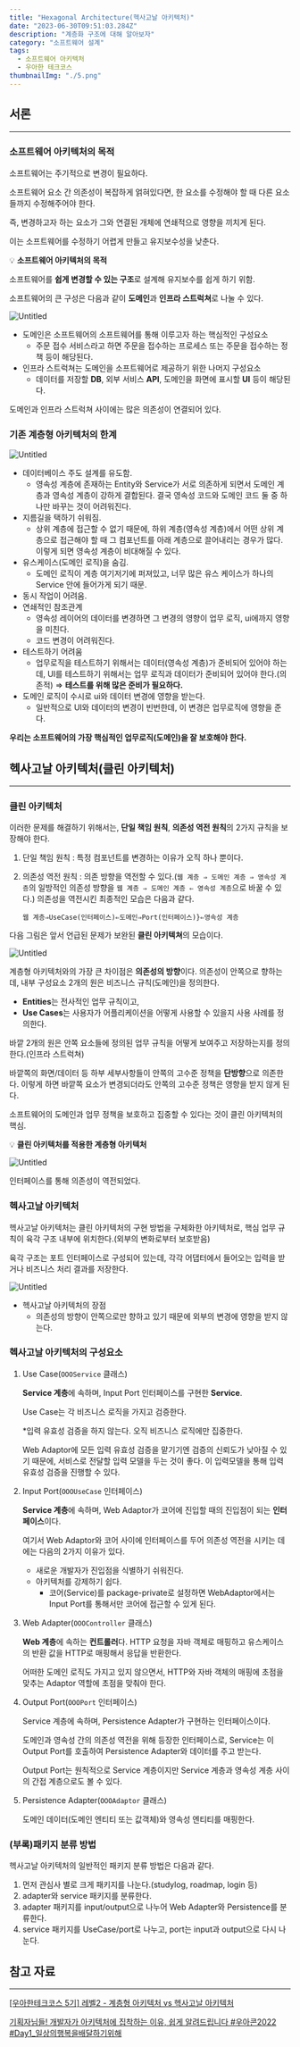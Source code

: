 ```yaml
---
title: "Hexagonal Architecture(헥사고날 아키텍처)"
date: "2023-06-30T09:51:03.284Z"
description: "계층화 구조에 대해 알아보자"
category: "소프트웨어 설계"
tags:
  - 소프트웨어 아키텍처
  - 우아한 테크코스
thumbnailImg: "./5.png"
---
```


## 서론

---

### 소프트웨어 아키텍처의 목적

소프트웨어는 주기적으로 변경이 필요하다.

소프트웨어 요소 간 의존성이 복잡하게 얽혀있다면, 한 요소를 수정해야 할 때 다른 요소들까지 수정해주어야 한다.

즉, 변경하고자 하는 요소가 그와 연결된 개체에 연쇄적으로 영향을 끼치게 된다.

이는 소프트웨어를 수정하기 어렵게 만들고 유지보수성을 낮춘다.

<aside>

💡 **소프트웨어 아키텍처의 목적**

소프트웨어를 **쉽게 변경할 수 있는 구조**로 설계해 유지보수를 쉽게 하기 위함.

</aside>

소프트웨어의 큰 구성은 다음과 같이 **도메인**과 **인프라 스트럭쳐**로 나눌 수 있다.

![Untitled](1.png)

- 도메인은 소프트웨어의 소프트웨어를 통해 이루고자 하는 핵심적인 구성요소
  - 주문 접수 서비스라고 하면 주문을 접수하는 프로세스 또는 주문을 접수하는 정책 등이 해당된다.
- 인프라 스트럭쳐는 도메인을 소프트웨어로 제공하기 위한 나머지 구성요소
  - 데이터를 저장할 **DB**, 외부 서비스 **API**, 도메인을 화면에 표시할 **UI** 등이 해당된다.

도메인과 인프라 스트럭쳐 사이에는 많은 의존성이 연결되어 있다.

### 기존 계층형 아키텍처의 한계

![Untitled](2.png)

- 데이터베이스 주도 설계를 유도함.
  - 영속성 계층에 존재하는 Entity와 Service가 서로 의존하게 되면서 도메인 계층과 영속성 계층이 강하게 결합된다. 결국 영속성 코드와 도메인 코드 둘 중 하나만 바꾸는 것이 어려워진다.
- 지름길을 택하기 쉬워짐.
  - 상위 계층에 접근할 수 없기 때문에, 하위 계층(영속성 계층)에서 어떤 상위 계층으로 접근해야 할 때 그 컴포넌트를 아래 계층으로 끌어내리는 경우가 많다. 이렇게 되면 영속성 계층이 비대해질 수 있다.
- 유스케이스(도메인 로직)을 숨김.
  - 도메인 로직이 계층 여기저기에 퍼져있고, 너무 많은 유스 케이스가 하나의 Service 안에 들어가게 되기 때문.
- 동시 작업이 어려움.
- 연쇄적인 참조관계
  - 영속성 레이어의 데이터를 변경하면 그 변경의 영향이 업무 로직, ui에까지 영향을 미친다.
  - 코드 변경이 어려워진다.
- 테스트하기 어려움
  - 업무로직을 테스트하기 위해서는 데이터(영속성 계층)가 준비되어 있어야 하는데, UI를 테스트하기 위해서는 업무 로직과 데이터가 준비되어 있어야 한다.(의존적) ⇒ **테스트를 위해 많은 준비가 필요하다.**
- 도메인 로직이 수시로 ui와 데이터 변경에 영향을 받는다.
  - 일반적으로 UI와 데이터의 변경이 빈번한데, 이 변경은 업무로직에 영향을 준다.

**우리는 소프트웨어의 가장 핵심적인 업무로직(도메인)을 잘 보호해야 한다.**

## 헥사고날 아키텍처(클린 아키텍처)

---

### 클린 아키텍처

이러한 문제를 해결하기 위해서는, **단일 책임 원칙**, **의존성 역전 원칙**의 2가지 규칙을 보장해야 한다.

1. 단일 책임 원칙 : 특정 컴포넌트를 변경하는 이유가 오직 하나 뿐이다.
2. 의존성 역전 원칙 : 의존 방향을 역전할 수 있다.(`웹 계층 ⇒ 도메인 계층 ⇒ 영속성 계층`의 일방적인 의존성 방향을 `웹 계층 ⇒ 도메인 계층 ⇐ 영속성 계층`으로 바꿀 수 있다.) 의존성을 역전시킨 최종적인 모습은 다음과 같다.

   `웹 계층⇒UseCase(인터페이스)⇐도메인⇒Port(인터페이스)}⇐영속성 계층`

다음 그림은 앞서 언급된 문제가 보완된 **클린 아키텍쳐**의 모습이다.

![Untitled](3.png)

계층형 아키텍처와의 가장 큰 차이점은 **의존성의 방향**이다. 의존성이 안쪽으로 향하는데, 내부 구성요소 2개의 원은 비즈니스 규칙(도메인)을 정의한다.

- **Entities**는 전사적인 업무 규칙이고,
- **Use Cases**는 사용자가 어플리케이션을 어떻게 사용할 수 있을지 사용 사례를 정의한다.

바깥 2개의 원은 안쪽 요소들에 정의된 업무 규칙을 어떻게 보여주고 저장하는지를 정의한다.(인프라 스트럭쳐)

바깥쪽의 화면/데이터 등 하부 세부사항들이 안쪽의 고수준 정책을 **단방향**으로 의존한다. 이렇게 하면 바깥쪽 요소가 변경되더라도 안쪽의 고수준 정책은 영향을 받지 않게 된다.

소프트웨어의 도메인과 업무 정책을 보호하고 집중할 수 있다는 것이 클린 아키텍처의 핵심.

<aside>

💡 **클린 아키텍처를 적용한 계층형 아키텍처**

![Untitled](4.png)

인터페이스를 통해 의존성이 역전되었다.

</aside>

### 헥사고날 아키텍처

헥사고날 아키텍처는 클린 아키텍처의 구현 방법을 구체화한 아키텍처로, 핵심 업무 규칙이 육각 구조 내부에 위치한다.(외부의 변화로부터 보호받음)

육각 구조는 포트 인터페이스로 구성되어 있는데, 각각 어댑터에서 들어오는 입력을 받거나 비즈니스 처리 결과를 저장한다.

![Untitled](5.png)

- 헥사고날 아키텍처의 장점
  - 의존성의 방향이 안쪽으로만 향하고 있기 때문에 외부의 변경에 영향을 받지 않는다.

### 헥사고날 아키텍처의 구성요소

1. Use Case(`OOOService` 클래스)

   **Service 계층**에 속하며, Input Port 인터페이스를 구현한 **Service**.

   Use Case는 각 비즈니스 로직을 가지고 검증한다.

   \*입력 유효성 검증을 하지 않는다. 오직 비즈니스 로직에만 집중한다.

   Web Adaptor에 모든 입력 유효성 검증을 맡기기엔 검증의 신뢰도가 낮아질 수 있기 때문에, 서비스로 전달할 입력 모델을 두는 것이 좋다. 이 입력모델을 통해 입력 유효성 검증을 진행할 수 있다.

2. Input Port(`OOOUseCase` 인터페이스)

   **Service 계층**에 속하며, Web Adaptor가 코어에 진입할 때의 진입점이 되는 **인터페이스**이다.

   여기서 Web Adaptor와 코어 사이에 인터페이스를 두어 의존성 역전을 시키는 데에는 다음의 2가지 이유가 있다.

   - 새로운 개발자가 진입점을 식별하기 쉬워진다.
   - 아키텍처를 강제하기 쉽다.
     - 코어(Service)를 package-private로 설정하면 WebAdaptor에서는 Input Port를 통해서만 코어에 접근할 수 있게 된다.

3. Web Adapter(`OOOController` 클래스)

   **Web 계층**에 속하는 **컨트롤러**다. HTTP 요청을 자바 객체로 매핑하고 유스케이스의 반환 값을 HTTP로 매핑해서 응답을 반환한다.

   어떠한 도메인 로직도 가지고 있지 않으면서, HTTP와 자바 객체의 매핑에 초점을 맞추는 Adaptor 역할에 초점을 맞춰야 한다.

4. Output Port(`OOOPort` 인터페이스)

   Service 계층에 속하며, Persistence Adapter가 구현하는 인터페이스이다.

   도메인과 영속성 간의 의존성 역전을 위해 등장한 인터페이스로, Service는 이 Output Port를 호출하여 Persistence Adapter와 데이터를 주고 받는다.

   Output Port는 원칙적으로 Service 계층이지만 Service 계층과 영속성 계층 사이의 간접 계층으로도 볼 수 있다.

5. Persistence Adapter(`OOOAdaptor` 클래스)

   도메인 데이터(도메인 엔티티 또는 값객체)와 영속성 엔티티를 매핑한다.

### (부록)패키지 분류 방법

헥사고날 아키텍처의 일반적인 패키지 분류 방법은 다음과 같다.

1. 먼저 관심사 별로 크게 패키지를 나눈다.(studylog, roadmap, login 등)
2. adapter와 service 패키지를 분류한다.
3. adapter 패키지를 input/output으로 나누어 Web Adapter와 Persistence를 분류한다.
4. service 패키지를 UseCase/port로 나누고, port는 input과 output으로 다시 나눈다.

## 참고 자료

---

[[우아한테크코스 5기] 레벨2 - 계층형 아키텍처 vs 헥사고날 아키텍처](https://tjdtls690.github.io/studycontents/java/2023-05-22-hexagonal_architecture/)

[기획자님들! 개발자가 아키텍처에 집착하는 이유, 쉽게 알려드립니다 #우아콘2022 #Day1\_일상의행복을배달하기위해](https://www.youtube.com/watch?v=saxHxoUeeSw&list=LL&index=1)
